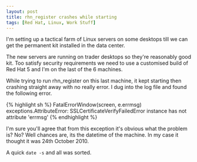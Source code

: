 ```yaml
---
layout: post
title: rhn_register crashes while starting
tags: [Red Hat, Linux, Work Stuff]
---
```


I'm setting up a tactical farm of Linux servers on some desktops till we can get the permanent kit installed in the data center.

The new servers are running on trader desktops so they're reasonably good kit. Too satisfy security requirements we need to use a customised build of Red Hat 5 and I'm on the last of the 6 machines.

While trying to run rhn_register on this last machine, it kept starting then crashing straight away with no really error. I dug into the log file and found the following error.

{% highlight sh %}
FatalErrorWindow(screen, e.errmsg)
exceptions.AttributeError: SSLCertificateVerifyFailedError instance has not attribute 'errmsg'
{% endhighlight %}

I'm sure you'll agree that from this exception it's obvious what the problem is? No? Well chances are, its the datetime of the machine. In my case it thought it was 24th October 2010.

A quick `date -s` and all was sorted.

